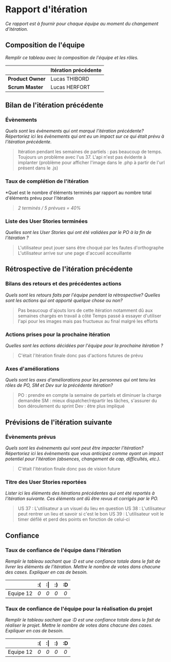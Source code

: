 # Rapport d'itération  
*Ce rapport est à fournir pour chaque équipe au moment du changement d'itération.*

## Composition de l'équipe 
*Remplir ce tableau avec la composition de l'équipe et les rôles.*

|  &nbsp;                 | Itération précédente     |
| -------------           |-------------             |
| **Product Owner**       | Lucas THIBORD	         |
| **Scrum Master**        | Lucas HERFORT            |

## Bilan de l'itération précédente  
### Évènements 
*Quels sont les évènements qui ont marqué l'itération précédente? Répertoriez ici les évènements qui ont eu un impact sur ce qui était prévu à l'itération précédente.*
> Itération pendant les semaines de partiels : pas beaucoup de temps. 
> Toujours un problème avec l'us 37. L'api n'est pas évidente à implanter (problème pour afficher l'image dans le .php à partir de l'url présent dans le .js)

### Taux de complétion de l'itération  
*Quel est le nombre d'éléments terminés par rapport au nombre total d'éléments prévu pour l'itération
> *2 terminés / 5 prévues = 40%*

### Liste des User Stories terminées
*Quelles sont les User Stories qui ont été validées par le PO à la fin de l'itération ?*
> L'utilisateur peut jouer sans être choqué par les fautes d'orthographe
> L'utilisateur arrive sur une page d'accueil acceuillante

## Rétrospective de l'itération précédente
  
### Bilans des retours et des précédentes actions 
*Quels sont les retours faits par l'équipe pendant la rétrospective? Quelles sont les actions qui ont apporté quelque chose ou non?*
> Pas beaucoup d'ajouts lors de cette itération notamment dû aux semaines chargés en travail à côté
> Temps passé à essayer d'utiliser l'api pour les images mais pas fructueux au final malgré les efforts

### Actions prises pour la prochaine itération
*Quelles sont les actions décidées par l'équipe pour la prochaine itération ?*
>C'était l'itération finale donc pas d'actions futures de prévu
 
### Axes d'améliorations 
*Quels sont les axes d'améliorations pour les personnes qui ont tenu les rôles de PO, SM et Dev sur la précédente itération?*
> PO : prendre en compte la semaine de partiels et diminuer la charge demandée
> SM : mieux dispatcher/répartir les tâches, s'assurer du bon déroulement du sprint
> Dev : être plus impliqué

## Prévisions de l'itération suivante  
### Évènements prévus  
*Quels sont les évènements qui vont peut être impacter l'itération? Répertoriez ici les évènements que vous anticipez comme ayant un impact potentiel pour l'itération (absences, changement de cap, difficultés, etc.).*
>C'était l'itération finale donc pas de vision future

### Titre des User Stories reportées  
*Lister ici les éléments des itérations précédentes qui ont été reportés à l'itération suivante. Ces éléments ont dû être revus et corrigés par le PO.*
>US 37 : L'utilisateur a un visuel du lieu en question
>US 38 : L'utilisateur peut rentrer un lieu et savoir si c'est le bon
>US 39 : L'utilisateur voit le timer défilé et perd des points en fonction de celui-ci

## Confiance 
### Taux de confiance de l'équipe dans l'itération  
*Remplir le tableau sachant que :D est une confiance totale dans le fait de livrer les éléments de l'itération. Mettre le nombre de votes dans chacune des cases. Expliquer en cas de besoin.*

|          	| :( 	| :&#124; 	| :) 	| :D 	|
|:--------:	|:----:	|:----:	    |:----:	|:----:	|
| Equipe 12 |  *0* 	|  *0* 	    |  *0* 	|  *0* 	|

### Taux de confiance de l'équipe pour la réalisation du projet 
*Remplir le tableau sachant que :D est une confiance totale dans le fait de réaliser le projet. Mettre le nombre de votes dans chacune des cases. Expliquer en cas de besoin.*

|          	| :( 	| :&#124; 	| :) 	| :D 	|
|:--------:	|:----:	|:----:	    |:----:	|:----:	|
| Equipe 12	|  *0* 	|  *0* 	    |  *0* 	|  *0* 	|

 
 